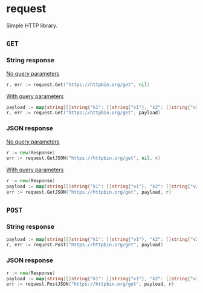 # request

Simple HTTP library.

## `GET`

### String response

[No query parameters](examples/get.go)
```go
r, err := request.Get("https://httpbin.org/get", nil)
```

[With query parameters](examples/getparams.go)
```go
payload := map[string][]string{"k1": []string{"v1"}, "k2": []string{"v2", "v3"}}
r, err := request.Get("https://httpbin.org/get", payload)
```

### JSON response

[No query parameters](examples/getjson.go)
```go
r := new(Response)
err := request.GetJSON("https://httpbin.org/get", nil, r)
```

[With query parameters](examples/getjsonparams.go)
```go
r := new(Response)
payload := map[string][]string{"k1": []string{"v1"}, "k2": []string{"v2", "v3"}}
err := request.GetJSON("https://httpbin.org/get", payload, r)
```

## `POST`

### String response

[](examples/post.go)
```go
payload := map[string][]string{"k1": []string{"v1"}, "k2": []string{"v2", "v3"}}
r, err := request.Post("https://httpbin.org/get", payload)
```

### JSON response

[](examples/postjson.go)
```go
r := new(Response)
payload := map[string][]string{"k1": []string{"v1"}, "k2": []string{"v2", "v3"}}
err := request.PostJSON("https://httpbin.org/get", payload, r)
```
